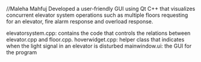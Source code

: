 //Maleha Mahfuj
Developed a user-friendly GUI using Qt C++ that visualizes concurrent elevator system operations such as multiple floors requesting for an elevator, fire alarm response 
and overload response. 

elevatorsystem.cpp: contains the code that controls the relations between elevator.cpp and floor.cpp.
hoverwidget.cpp: helper class that indicates when the light signal in an elevator is disturbed
mainwindow.ui: the GUI for the program 

